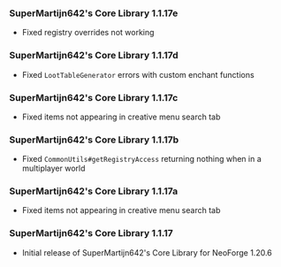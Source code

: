 ### SuperMartijn642's Core Library 1.1.17e
- Fixed registry overrides not working

### SuperMartijn642's Core Library 1.1.17d
- Fixed `LootTableGenerator` errors with custom enchant functions

### SuperMartijn642's Core Library 1.1.17c
- Fixed items not appearing in creative menu search tab

### SuperMartijn642's Core Library 1.1.17b
- Fixed `CommonUtils#getRegistryAccess` returning nothing when in a multiplayer world

### SuperMartijn642's Core Library 1.1.17a
- Fixed items not appearing in creative menu search tab

### SuperMartijn642's Core Library 1.1.17
- Initial release of SuperMartijn642's Core Library for NeoForge 1.20.6

